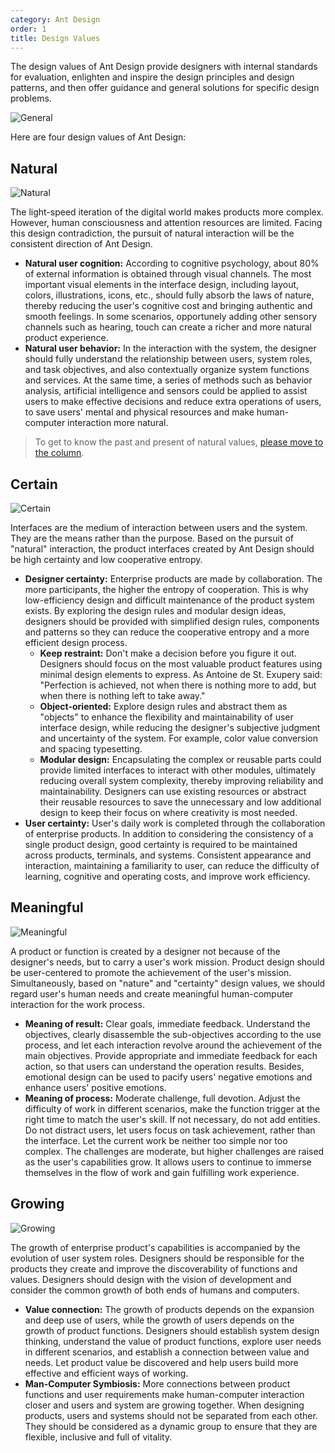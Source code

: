 ```yaml
---
category: Ant Design
order: 1
title: Design Values
---
```


The design values of Ant Design provide designers with internal standards for evaluation, enlighten and inspire the design principles and design patterns, and then offer guidance and general solutions for specific design problems.

<div>
  <img src="https://gw.alipayobjects.com/mdn/rms_08e378/afts/img/A*sGufTKB_F5QAAAAAAAAAAABkARQnAQ" alt="General" />
</div>

Here are four design values of Ant Design:

## Natural

<div>
  <img src="https://gw.alipayobjects.com/mdn/rms_08e378/afts/img/A*zx7LTI_ECSAAAAAAAAAAAABkARQnAQ" alt="Natural" />
</div>

The light-speed iteration of the digital world makes products more complex. However, human consciousness and attention resources are limited. Facing this design contradiction, the pursuit of natural interaction will be the consistent direction of Ant Design.

- **Natural user cognition:** According to cognitive psychology, about 80% of external information is obtained through visual channels. The most important visual elements in the interface design, including layout, colors, illustrations, icons, etc., should fully absorb the laws of nature, thereby reducing the user's cognitive cost and bringing authentic and smooth feelings. In some scenarios, opportunely adding other sensory channels such as hearing, touch can create a richer and more natural product experience.
- **Natural user behavior:** In the interaction with the system, the designer should fully understand the relationship between users, system roles, and task objectives, and also contextually organize system functions and services. At the same time, a series of methods such as behavior analysis, artificial intelligence and sensors could be applied to assist users to make effective decisions and reduce extra operations of users, to save users' mental and physical resources and make human-computer interaction more natural.

> To get to know the past and present of natural values, [please move to the column](https://zhuanlan.zhihu.com/p/44809866).

## Certain

<div>
  <img src="https://gw.alipayobjects.com/mdn/rms_08e378/afts/img/A*OCU3RKZrw8QAAAAAAAAAAABkARQnAQ" alt="Certain" />
</div>

Interfaces are the medium of interaction between users and the system. They are the means rather than the purpose. Based on the pursuit of "natural" interaction, the product interfaces created by Ant Design should be high certainty and low cooperative entropy.

- **Designer certainty:** Enterprise products are made by collaboration. The more participants, the higher the entropy of cooperation. This is why low-efficiency design and difficult maintenance of the product system exists. By exploring the design rules and modular design ideas, designers should be provided with simplified design rules, components and patterns so they can reduce the cooperative entropy and a more efficient design process.
  - **Keep restraint:** Don't make a decision before you figure it out. Designers should focus on the most valuable product features using minimal design elements to express. As Antoine de St. Exupery said: "Perfection is achieved, not when there is nothing more to add, but when there is nothing left to take away."
  - **Object-oriented:** Explore design rules and abstract them as "objects" to enhance the flexibility and maintainability of user interface design, while reducing the designer's subjective judgment and uncertainty of the system. For example, color value conversion and spacing typesetting.
  - **Modular design:** Encapsulating the complex or reusable parts could provide limited interfaces to interact with other modules, ultimately reducing overall system complexity, thereby improving reliability and maintainability. Designers can use existing resources or abstract their reusable resources to save the unnecessary and low additional design to keep their focus on where creativity is most needed.
- **User certainty:** User's daily work is completed through the collaboration of enterprise products. In addition to considering the consistency of a single product design, good certainty is required to be maintained across products, terminals, and systems. Consistent appearance and interaction, maintaining a familiarity to user, can reduce the difficulty of learning, cognitive and operating costs, and improve work efficiency.

## Meaningful

<div>
  <img src="https://gw.alipayobjects.com/mdn/rms_08e378/afts/img/A*xOYlR4e8ihIAAAAAAAAAAABkARQnAQ" alt="Meaningful" />
</div>

A product or function is created by a designer not because of the designer's needs, but to carry a user's work mission. Product design should be user-centered to promote the achievement of the user's mission. Simultaneously, based on "nature" and "certainty" design values, we should regard user's human needs and create meaningful human-computer interaction for the work process.

- **Meaning of result:** Clear goals, immediate feedback. Understand the objectives, clearly disassemble the sub-objectives according to the use process, and let each interaction revolve around the achievement of the main objectives. Provide appropriate and immediate feedback for each action, so that users can understand the operation results. Besides, emotional design can be used to pacify users' negative emotions and enhance users' positive emotions.
- **Meaning of process:** Moderate challenge, full devotion. Adjust the difficulty of work in different scenarios, make the function trigger at the right time to match the user's skill. If not necessary, do not add entities. Do not distract users, let users focus on task achievement, rather than the interface. Let the current work be neither too simple nor too complex. The challenges are moderate, but higher challenges are raised as the user's capabilities grow. It allows users to continue to immerse themselves in the flow of work and gain fulfilling work experience.

## Growing

<div>
  <img src="https://gw.alipayobjects.com/mdn/rms_08e378/afts/img/A*pKz3TabovrEAAAAAAAAAAABkARQnAQ" alt="Growing" />
</div>

The growth of enterprise product's capabilities is accompanied by the evolution of user system roles. Designers should be responsible for the products they create and improve the discoverability of functions and values. Designers should design with the vision of development and consider the common growth of both ends of humans and computers.

- **Value connection:** The growth of products depends on the expansion and deep use of users, while the growth of users depends on the growth of product functions. Designers should establish system design thinking, understand the value of product functions, explore user needs in different scenarios, and establish a connection between value and needs. Let product value be discovered and help users build more effective and efficient ways of working.
- **Man-Computer Symbiosis:** More connections between product functions and user requirements make human-computer interaction closer and users and system are growing together. When designing products, users and systems should not be separated from each other. They should be considered as a dynamic group to ensure that they are flexible, inclusive and full of vitality.
